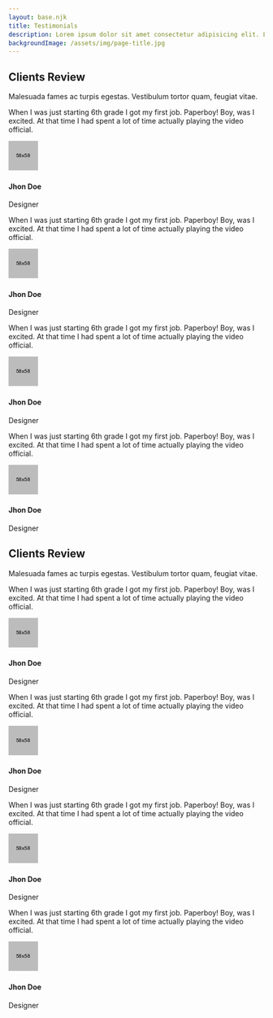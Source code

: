```yaml
---
layout: base.njk
title: Testimonials
description: Lorem ipsum dolor sit amet consectetur adipisicing elit. Laboriosam voluptatibus asperiores velit placeat molestiae recusandae?
backgroundImage: /assets/img/page-title.jpg
---
```


<div class="spt">
    <div class="testimonial-area spb">
        <div class="container">
            <div class="section-title">
                <h2>Clients Review</h2>
                <p>Malesuada fames ac turpis egestas. Vestibulum tortor quam, feugiat vitae.</p>
            </div>
            <div class="testimonial-slider bordered">
                <div class="single-slide">
                    <div class="inner">
                        <p>When I was just starting 6th grade I got my first job. Paperboy! Boy, was I excited. At that time I had spent a lot of time actually playing the video official.</p>
                        <div class="client-info">
                            <div class="client-img">
                                <img src="/assets/img/client.jpg" alt="client">
                            </div>
                            <div class="client-data">
                                <h4>Jhon Doe</h4>
                                <span>Designer</span>
                            </div>
                        </div>
                    </div>
                </div>
                <div class="single-slide">
                    <div class="inner">
                        <p>When I was just starting 6th grade I got my first job. Paperboy! Boy, was I excited. At that time I had spent a lot of time actually playing the video official.</p>
                        <div class="client-info">
                            <div class="client-img">
                                <img src="/assets/img/client.jpg" alt="client">
                            </div>
                            <div class="client-data">
                                <h4>Jhon Doe</h4>
                                <span>Designer</span>
                            </div>
                        </div>
                    </div>
                </div>
                <div class="single-slide">
                    <div class="inner">
                        <p>When I was just starting 6th grade I got my first job. Paperboy! Boy, was I excited. At that time I had spent a lot of time actually playing the video official.</p>
                        <div class="client-info">
                            <div class="client-img">
                                <img src="/assets/img/client.jpg" alt="client">
                            </div>
                            <div class="client-data">
                                <h4>Jhon Doe</h4>
                                <span>Designer</span>
                            </div>
                        </div>
                    </div>
                </div>
                <div class="single-slide">
                    <div class="inner">
                        <p>When I was just starting 6th grade I got my first job. Paperboy! Boy, was I excited. At that time I had spent a lot of time actually playing the video official.</p>
                        <div class="client-info">
                            <div class="client-img">
                                <img src="/assets/img/client.jpg" alt="client">
                            </div>
                            <div class="client-data">
                                <h4>Jhon Doe</h4>
                                <span>Designer</span>
                            </div>
                        </div>
                    </div>
                </div>
            </div>
        </div>
    </div>
</div>
<div class="testimonial-area sp bg1">
    <div class="container">
        <div class="section-title white">
            <h2>Clients Review</h2>
            <p>Malesuada fames ac turpis egestas. Vestibulum tortor quam, feugiat vitae.</p>
        </div>
        <div class="testimonial-slider">
            <div class="single-slide">
                <div class="inner">
                    <p>When I was just starting 6th grade I got my first job. Paperboy! Boy, was I excited. At that time I had spent a lot of time actually playing the video official.</p>
                    <div class="client-info">
                        <div class="client-img">
                            <img src="/assets/img/client.jpg" alt="client">
                        </div>
                        <div class="client-data">
                            <h4>Jhon Doe</h4>
                            <span>Designer</span>
                        </div>
                    </div>
                </div>
            </div>
            <div class="single-slide">
                <div class="inner">
                    <p>When I was just starting 6th grade I got my first job. Paperboy! Boy, was I excited. At that time I had spent a lot of time actually playing the video official.</p>
                    <div class="client-info">
                        <div class="client-img">
                            <img src="/assets/img/client.jpg" alt="client">
                        </div>
                        <div class="client-data">
                            <h4>Jhon Doe</h4>
                            <span>Designer</span>
                        </div>
                    </div>
                </div>
            </div>
            <div class="single-slide">
                <div class="inner">
                    <p>When I was just starting 6th grade I got my first job. Paperboy! Boy, was I excited. At that time I had spent a lot of time actually playing the video official.</p>
                    <div class="client-info">
                        <div class="client-img">
                            <img src="/assets/img/client.jpg" alt="client">
                        </div>
                        <div class="client-data">
                            <h4>Jhon Doe</h4>
                            <span>Designer</span>
                        </div>
                    </div>
                </div>
            </div>
            <div class="single-slide">
                <div class="inner">
                    <p>When I was just starting 6th grade I got my first job. Paperboy! Boy, was I excited. At that time I had spent a lot of time actually playing the video official.</p>
                    <div class="client-info">
                        <div class="client-img">
                            <img src="/assets/img/client.jpg" alt="client">
                        </div>
                        <div class="client-data">
                            <h4>Jhon Doe</h4>
                            <span>Designer</span>
                        </div>
                    </div>
                </div>
            </div>
        </div>
    </div>
</div>